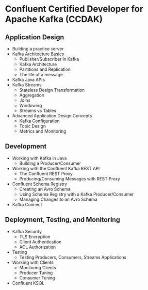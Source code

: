 # Confluent Certified Developer for Apache Kafka (CCDAK)

## Application Design

- Building a practice server
- Kafka Architecture Basics
    - Publisher/Subscriber in Kafka
    - Kafka Architecture 
    - Partitions and Replication
    - The life of a message
- Kafka Java APIs
- Kafka Streams
    - Stateless Design Transformation
    - Aggregation
    - Joins
    - Windowing
    - Streams vs Tables
- Advanced Application Design Concepts
    - Kafka Configuration
    - Topic Design
    - Metrics and Monitoring

## Development

- Working with Kafka in Java
    - Building a Producer/Consumer
- Working with the Confluent Kafka REST API
    - The Confluent REST Proxy
    - Producing/Consuming Messages with REST Proxy
- Confluent Schema Registry
    - Creating an Avro Schema
    - Using Schema Registry with a Kafka Producer/Consumer
    - Managing Changes to an Avro Schema
- Kafka Connect

## Deployment, Testing, and Monitoring

- Kafka Security
    - TLS Encryption
    - Client Authentication
    - ACL Authorization
- Testing
    - Testing Producers, Consumers, Streams Applications
- Working with Clients
    - Monitoring Clients
    - Producer Tuning
    - Consumer Tuning
- Confluent KSQL